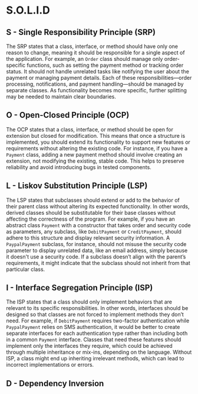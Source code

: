 # S.O.L.I.D

## S - Single Responsibility Principle (SRP)

The SRP states that a class, interface, or method should have only one reason to change, meaning it should be responsible for a single aspect of the application. For example, an `Order` class should manage only order-specific functions, such as setting the payment method or tracking order status. It should not handle unrelated tasks like notifying the user about the payment or managing payment details. Each of these responsibilities—order processing, notifications, and payment handling—should be managed by separate classes. As functionality becomes more specific, further splitting may be needed to maintain clear boundaries.

## O - Open-Closed Principle (OCP)

The OCP states that a class, interface, or method should be open for extension but closed for modification. This means that once a structure is implemented, you should extend its functionality to support new features or requirements without altering the existing code. For instance, if you have a `Payment` class, adding a new payment method should involve creating an extension, not modifying the existing, stable code. This helps to preserve reliability and avoid introducing bugs in tested components.

## L - Liskov Substitution Principle (LSP)

The LSP states that subclasses should extend or add to the behavior of their parent class without altering its expected functionality. In other words, derived classes should be substitutable for their base classes without affecting the correctness of the program. For example, if you have an abstract class `Payment` with a constructor that takes order and security code as parameters, any subclass, like `DebitPayment` or `CreditPayment`, should adhere to this structure and display relevant security information. A `PaypalPayment` subclass, for instance, should not misuse the security code parameter to display unrelated data, like an email address, simply because it doesn't use a security code. If a subclass doesn’t align with the parent’s requirements, it might indicate that the subclass should not inherit from that particular class.

## I - Interface Segregation Principle (ISP)

The ISP states that a class should only implement behaviors that are relevant to its specific responsibilities. In other words, interfaces should be designed so that classes are not forced to implement methods they don’t need. For example, if `DebitPayment` requires two-factor authentication while `PaypalPayment` relies on SMS authentication, it would be better to create separate interfaces for each authentication type rather than including both in a common `Payment` interface. Classes that need these features should implement only the interfaces they require, which could be achieved through multiple inheritance or mix-ins, depending on the language. Without ISP, a class might end up inheriting irrelevant methods, which can lead to incorrect implementations or errors.

## D - Dependency Inversion